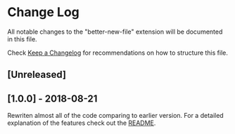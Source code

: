 # Change Log
All notable changes to the "better-new-file" extension will be documented in this file.

Check [Keep a Changelog](http://keepachangelog.com/) for recommendations on how to structure this file.

## [Unreleased]

## [1.0.0] - 2018-08-21
Rewriten almost all of the code comparing to earlier version. For a detailed explanation of the features check out the [README](README.md).
